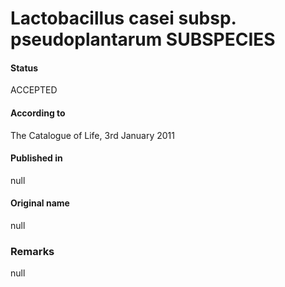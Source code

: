 # Lactobacillus casei subsp. pseudoplantarum SUBSPECIES

#### Status
ACCEPTED

#### According to
The Catalogue of Life, 3rd January 2011

#### Published in
null

#### Original name
null

### Remarks
null